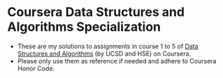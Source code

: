 # Coursera Data Structures and Algorithms Specialization

- These are my solutions to assignments in course 1 to 5 of [Data Structures and Algorithms](https://www.coursera.org/specializations/data-structures-algorithms) (by UCSD and HSE) on Coursera. 
- Please only use them as reference if needed and adhere to Coursera Honor Code.